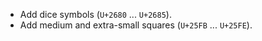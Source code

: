  * Add dice symbols (`U+2680` ... `U+2685`).
 * Add medium and extra-small squares (`U+25FB` ... `U+25FE`).